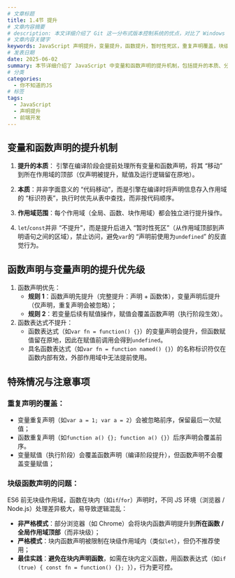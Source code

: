 ```yaml
---
# 文章标题
title: 1.4节 提升
# 文章内容摘要
# description: 本文详细介绍了 Git 这一分布式版本控制系统的优点，对比了 Windows 与 macOS/Linux 系统下的常用命令，讲解了 vim 操作模式及常用命令，还阐述了 Git 的基本配置、特定项目配置和命令缩写设置等内容。
# 文章内容关键字
keywords: JavaScript 声明提升，变量提升，函数提升，暂时性死区，重复声明覆盖，块级函数声明
# 发表日期
date: 2025-06-02
summary: 本节详细介绍了 JavaScript 中变量和函数声明的提升机制，包括提升的本质、分类、优先级、特殊情况及注意事项。通过学习这些内容，读者可以更好地理解 JavaScript 代码的执行顺序和作用域规则。
# 分类
categories:
  - 你不知道的JS
# 标签
tags:
  - JavaScript
  - 声明提升
  - 前端开发
---
```


## 变量和函数声明的提升机制

1. **提升的本质**：
   引擎在编译阶段会提前处理所有变量和函数声明，将其 “移动” 到所在作用域的顶部（仅声明被提升，赋值及运行逻辑留在原地）。
2. **本质**：并非字面意义的 “代码移动”，而是引擎在编译时将声明信息存入作用域的 “标识符表”，执行时优先从表中查找，而非按代码顺序。

3. **作用域范围**：每个作用域（全局、函数、块作用域）都会独立进行提升操作。
4. `let`/`const`并非 “不提升”，而是提升后进入 “暂时性死区”（从作用域顶部到声明语句之间的区域），禁止访问，避免`var`的 “声明前使用为`undefined`” 的反直觉行为。

## 函数声明与变量声明的提升优先级

1. 函数声明优先：
   - **规则 1**：函数声明先提升（完整提升：声明 + 函数体），变量声明后提升（仅声明，重复声明会被忽略）；
   - **规则 2**：若变量后续有赋值操作，赋值会覆盖函数声明（执行阶段生效）。
2. 函数表达式不提升：
   - 函数表达式（如`var fn = function() {}`）的变量声明会提升，但函数赋值留在原地，因此在赋值前调用会得到`undefined`。
   - 具名函数表达式（如`var fn = function named() {}`）的名称标识符仅在函数内部有效，外部作用域中无法提前使用。

## 特殊情况与注意事项

### 重复声明的覆盖：

- 变量重复声明（如`var a = 1; var a = 2`）会被忽略前序，保留最后一次赋值；
- 函数重复声明（如`function a() {}; function a() {}`）后序声明会覆盖前序。
- 变量赋值（执行阶段）会覆盖函数声明（编译阶段提升），但函数声明不会覆盖变量赋值；

### 块级函数声明的问题：

ES6 前无块级作用域，函数在块内（如`if`/`for`）声明时，不同 JS 环境（浏览器 / Node.js）处理差异极大，易导致逻辑混乱：

- **非严格模式**：部分浏览器（如 Chrome）会将块内函数声明提升到**所在函数 / 全局作用域顶部**（而非块级）；
- **严格模式**：块内函数声明被限制在块级作用域内（类似`let`），但仍不推荐使用；
- **最佳实践**：**避免在块内声明函数**，如需在块内定义函数，用函数表达式（如`if (true) { const fn = function() {}; }`），行为更可控。
